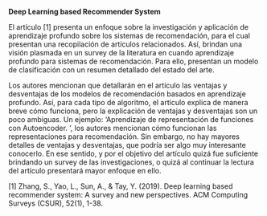 **Deep Learning based Recommender System**

El artículo [1] presenta un enfoque sobre la investigación y aplicación de aprendizaje profundo sobre los sistemas de recomendación, para el cual presentan una recopilación de artículos relacionados. Así, brindan una visión plasmada en un survey de la literatura en cuando aprendizaje profundo para sistemas de recomendación. Para ello, presentan un modelo de clasificación con un resumen detallado del estado del arte. 

Los autores mencionan que detallarán en el artículo las ventajas y desventajas de los modelos de recomendación basados en aprendizaje profundo. Así,  para cada tipo de algoritmo, el artículo explica de manera breve cómo funciona, pero la explicación de ventajas y desventajas son un poco ambiguas. Un ejemplo: ‘Aprendizaje de representación de funciones con Autoencoder. ’, los autores mencionan cómo funcionan las representaciones para recomendación. Sin embargo, no hay mayores detalles de ventajas y desventajas, que podría ser algo muy interesante conocerlo. En ese sentido, y por el objetivo del artículo quizá fue suficiente brindando un survey de las investigaciones, o quizá al continuar la lectura del artículo presentará mayor enfoque en ello.


[1] Zhang, S., Yao, L., Sun, A., & Tay, Y. (2019). Deep learning based recommender system: A survey and new perspectives. ACM Computing Surveys (CSUR), 52(1), 1-38.
